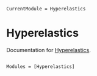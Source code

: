 ```@meta
CurrentModule = Hyperelastics
```

# Hyperelastics

Documentation for [Hyperelastics](https://github.com/cfarm6/Hyperelastics.jl).

```@index
```

```@autodocs
Modules = [Hyperelastics]
```
